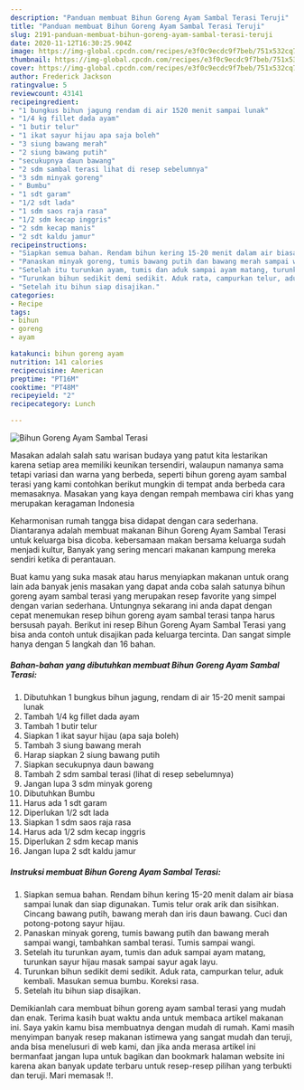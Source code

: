```yaml
---
description: "Panduan membuat Bihun Goreng Ayam Sambal Terasi Teruji"
title: "Panduan membuat Bihun Goreng Ayam Sambal Terasi Teruji"
slug: 2191-panduan-membuat-bihun-goreng-ayam-sambal-terasi-teruji
date: 2020-11-12T16:30:25.904Z
image: https://img-global.cpcdn.com/recipes/e3f0c9ecdc9f7beb/751x532cq70/bihun-goreng-ayam-sambal-terasi-foto-resep-utama.jpg
thumbnail: https://img-global.cpcdn.com/recipes/e3f0c9ecdc9f7beb/751x532cq70/bihun-goreng-ayam-sambal-terasi-foto-resep-utama.jpg
cover: https://img-global.cpcdn.com/recipes/e3f0c9ecdc9f7beb/751x532cq70/bihun-goreng-ayam-sambal-terasi-foto-resep-utama.jpg
author: Frederick Jackson
ratingvalue: 5
reviewcount: 43141
recipeingredient:
- "1 bungkus bihun jagung rendam di air 1520 menit sampai lunak"
- "1/4 kg fillet dada ayam"
- "1 butir telur"
- "1 ikat sayur hijau apa saja boleh"
- "3 siung bawang merah"
- "2 siung bawang putih"
- "secukupnya daun bawang"
- "2 sdm sambal terasi lihat di resep sebelumnya"
- "3 sdm minyak goreng"
- " Bumbu"
- "1 sdt garam"
- "1/2 sdt lada"
- "1 sdm saos raja rasa"
- "1/2 sdm kecap inggris"
- "2 sdm kecap manis"
- "2 sdt kaldu jamur"
recipeinstructions:
- "Siapkan semua bahan. Rendam bihun kering 15-20 menit dalam air biasa sampai lunak dan siap digunakan. Tumis telur orak arik dan sisihkan. Cincang bawang putih, bawang merah dan iris daun bawang. Cuci dan potong-potong sayur hijau."
- "Panaskan minyak goreng, tumis bawang putih dan bawang merah sampai wangi, tambahkan sambal terasi. Tumis sampai wangi."
- "Setelah itu turunkan ayam, tumis dan aduk sampai ayam matang, turunkan sayur hijau masak sampai sayur agak layu."
- "Turunkan bihun sedikit demi sedikit. Aduk rata, campurkan telur, aduk kembali. Masukan semua bumbu. Koreksi rasa."
- "Setelah itu bihun siap disajikan."
categories:
- Recipe
tags:
- bihun
- goreng
- ayam

katakunci: bihun goreng ayam 
nutrition: 141 calories
recipecuisine: American
preptime: "PT16M"
cooktime: "PT48M"
recipeyield: "2"
recipecategory: Lunch

---
```



![Bihun Goreng Ayam Sambal Terasi](https://img-global.cpcdn.com/recipes/e3f0c9ecdc9f7beb/751x532cq70/bihun-goreng-ayam-sambal-terasi-foto-resep-utama.jpg)

Masakan adalah salah satu warisan budaya yang patut kita lestarikan karena setiap area memiliki keunikan tersendiri, walaupun namanya sama tetapi variasi dan warna yang berbeda, seperti bihun goreng ayam sambal terasi yang kami contohkan berikut mungkin di tempat anda berbeda cara memasaknya. Masakan yang kaya dengan rempah membawa ciri khas yang merupakan keragaman Indonesia

Keharmonisan rumah tangga bisa didapat dengan cara sederhana. Diantaranya adalah membuat makanan Bihun Goreng Ayam Sambal Terasi untuk keluarga bisa dicoba. kebersamaan makan bersama keluarga sudah menjadi kultur, Banyak yang sering mencari makanan kampung mereka sendiri ketika di perantauan.



Buat kamu yang suka masak atau harus menyiapkan makanan untuk orang lain ada banyak jenis masakan yang dapat anda coba salah satunya bihun goreng ayam sambal terasi yang merupakan resep favorite yang simpel dengan varian sederhana. Untungnya sekarang ini anda dapat dengan cepat menemukan resep bihun goreng ayam sambal terasi tanpa harus bersusah payah.
Berikut ini resep Bihun Goreng Ayam Sambal Terasi yang bisa anda contoh untuk disajikan pada keluarga tercinta. Dan sangat simple hanya dengan 5 langkah dan 16 bahan.


<!--inarticleads1-->

##### Bahan-bahan yang dibutuhkan membuat Bihun Goreng Ayam Sambal Terasi:

1. Dibutuhkan 1 bungkus bihun jagung, rendam di air 15-20 menit sampai lunak
1. Tambah 1/4 kg fillet dada ayam
1. Tambah 1 butir telur
1. Siapkan 1 ikat sayur hijau (apa saja boleh)
1. Tambah 3 siung bawang merah
1. Harap siapkan 2 siung bawang putih
1. Siapkan secukupnya daun bawang
1. Tambah 2 sdm sambal terasi (lihat di resep sebelumnya)
1. Jangan lupa 3 sdm minyak goreng
1. Dibutuhkan  Bumbu
1. Harus ada 1 sdt garam
1. Diperlukan 1/2 sdt lada
1. Siapkan 1 sdm saos raja rasa
1. Harus ada 1/2 sdm kecap inggris
1. Diperlukan 2 sdm kecap manis
1. Jangan lupa 2 sdt kaldu jamur




<!--inarticleads2-->

##### Instruksi membuat  Bihun Goreng Ayam Sambal Terasi:

1. Siapkan semua bahan. Rendam bihun kering 15-20 menit dalam air biasa sampai lunak dan siap digunakan. Tumis telur orak arik dan sisihkan. Cincang bawang putih, bawang merah dan iris daun bawang. Cuci dan potong-potong sayur hijau.
1. Panaskan minyak goreng, tumis bawang putih dan bawang merah sampai wangi, tambahkan sambal terasi. Tumis sampai wangi.
1. Setelah itu turunkan ayam, tumis dan aduk sampai ayam matang, turunkan sayur hijau masak sampai sayur agak layu.
1. Turunkan bihun sedikit demi sedikit. Aduk rata, campurkan telur, aduk kembali. Masukan semua bumbu. Koreksi rasa.
1. Setelah itu bihun siap disajikan.




Demikianlah cara membuat bihun goreng ayam sambal terasi yang mudah dan enak. Terima kasih buat waktu anda untuk membaca artikel makanan ini. Saya yakin kamu bisa membuatnya dengan mudah di rumah. Kami masih menyimpan banyak resep makanan istimewa yang sangat mudah dan teruji, anda bisa menelusuri di web kami, dan jika anda merasa artikel ini bermanfaat jangan lupa untuk bagikan dan bookmark halaman website ini karena akan banyak update terbaru untuk resep-resep pilihan yang terbukti dan teruji. Mari memasak !!. 
